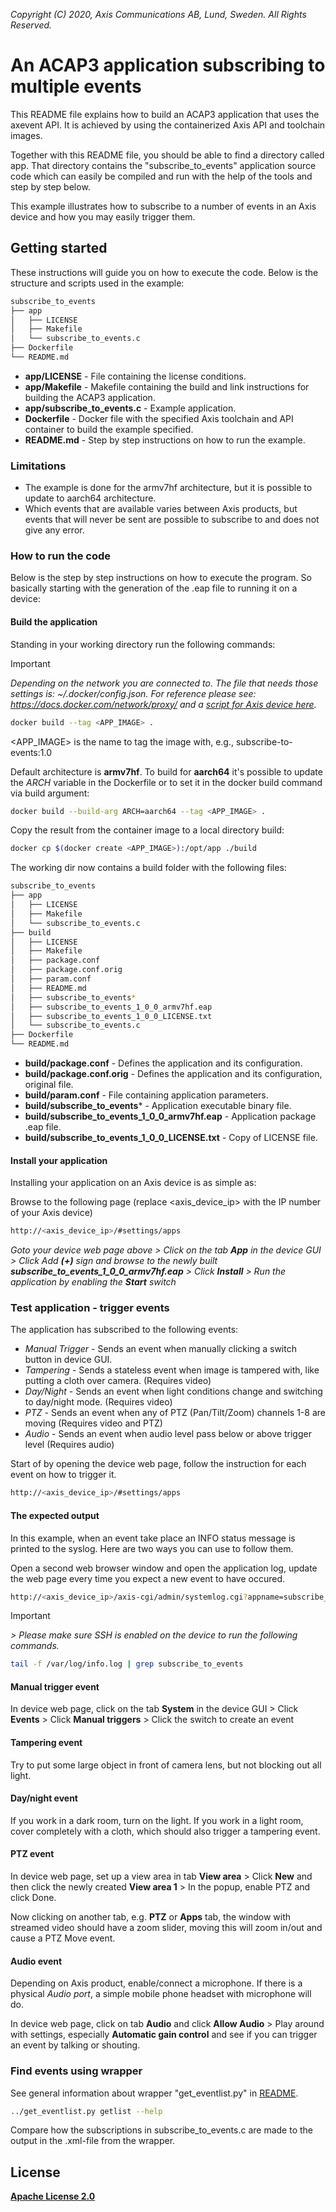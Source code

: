  *Copyright (C) 2020, Axis Communications AB, Lund, Sweden. All Rights Reserved.*

# An ACAP3 application subscribing to multiple events
This README file explains how to build an ACAP3 application that uses the axevent API. It is achieved by using the containerized Axis API and toolchain images.

Together with this README file, you should be able to find a directory called app. That directory contains the "subscribe_to_events" application source code which can easily
be compiled and run with the help of the tools and step by step below.

This example illustrates how to subscribe to a number of events in an Axis device and how you may easily trigger them.

## Getting started
These instructions will guide you on how to execute the code. Below is the structure and scripts used in the example:

```bash
subscribe_to_events
├── app
│   ├── LICENSE
│   ├── Makefile
│   └── subscribe_to_events.c
├── Dockerfile
└── README.md
```

* **app/LICENSE** - File containing the license conditions.
* **app/Makefile** - Makefile containing the build and link instructions for building the ACAP3 application.
* **app/subscribe_to_events.c** - Example application.
* **Dockerfile** - Docker file with the specified Axis toolchain and API container to build the example specified.
* **README.md** - Step by step instructions on how to run the example.

### Limitations
* The example is done for the armv7hf architecture, but it is possible to update to aarch64 architecture.
* Which events that are available varies between Axis products, but events that will never be sent are possible to subscribe to and does not give any error.

### How to run the code
Below is the step by step instructions on how to execute the program. So basically starting with the generation of the .eap file to running it on a device:

#### Build the application
Standing in your working directory run the following commands:

> [!IMPORTANT]
> *Depending on the network you are connected to.
The file that needs those settings is: *~/.docker/config.json.*
For reference please see: https://docs.docker.com/network/proxy/ and a
[script for Axis device here](../FAQs.md#HowcanIset-upnetworkproxysettingsontheAxisdevice?).*

```bash
docker build --tag <APP_IMAGE> .
```

<APP_IMAGE> is the name to tag the image with, e.g., subscribe-to-events:1.0

Default architecture is **armv7hf**. To build for **aarch64** it's possible to
update the *ARCH* variable in the Dockerfile or to set it in the docker build
command via build argument:
```bash
docker build --build-arg ARCH=aarch64 --tag <APP_IMAGE> .
```

Copy the result from the container image to a local directory build:

```bash
docker cp $(docker create <APP_IMAGE>):/opt/app ./build
```

The working dir now contains a build folder with the following files:

```bash
subscribe_to_events
├── app
│   ├── LICENSE
│   ├── Makefile
│   └── subscribe_to_events.c
├── build
│   ├── LICENSE
│   ├── Makefile
│   ├── package.conf
│   ├── package.conf.orig
│   ├── param.conf
│   ├── README.md
│   ├── subscribe_to_events*
│   ├── subscribe_to_events_1_0_0_armv7hf.eap
│   ├── subscribe_to_events_1_0_0_LICENSE.txt
│   └── subscribe_to_events.c
├── Dockerfile
└── README.md
```

* **build/package.conf** - Defines the application and its configuration.
* **build/package.conf.orig** - Defines the application and its configuration, original file.
* **build/param.conf** - File containing application parameters.
* **build/subscribe_to_events*** - Application executable binary file.
* **build/subscribe_to_events_1_0_0_armv7hf.eap** - Application package .eap file.
* **build/subscribe_to_events_1_0_0_LICENSE.txt** - Copy of LICENSE file.

#### Install your application
Installing your application on an Axis device is as simple as:

Browse to the following page (replace <axis_device_ip> with the IP number of your Axis device)

```bash
http://<axis_device_ip>/#settings/apps
```

*Goto your device web page above > Click on the tab **App** in the device GUI > Click Add **(+)** sign and browse to
the newly built **subscribe_to_events_1_0_0_armv7hf.eap** > Click **Install** > Run the application by enabling the **Start** switch*


### Test application - trigger events
The application has subscribed to the following events:

* *Manual Trigger* - Sends an event when manually clicking a switch button in device GUI.
* *Tampering* - Sends a stateless event when image is tampered with, like putting a cloth over camera. (Requires video)
* *Day/Night* - Sends an event when light conditions change and switching to day/night mode. (Requires video)
* *PTZ* - Sends an event when any of PTZ (Pan/Tilt/Zoom) channels 1-8 are moving (Requires video and PTZ)
* *Audio* - Sends an event when audio level pass below or above trigger level (Requires audio)

Start of by opening the device web page, follow the instruction for each event on how to trigger it.
```bash
http://<axis_device_ip>/#settings/apps
```


#### The expected output
In this example, when an event take place an INFO status message is printed to the syslog. Here are two ways you can use to follow them.

Open a second web browser window and open the application log, update the web page every time you expect a new event to have occured.

```bash
http://<axis_device_ip>/axis-cgi/admin/systemlog.cgi?appname=subscribe_to_events
```

>[!IMPORTANT]
*> Please make sure SSH is enabled on the device to run the following commands.*
```bash
tail -f /var/log/info.log | grep subscribe_to_events
```

#### Manual trigger event
In device web page, click on the tab **System** in the device GUI > Click **Events** > Click **Manual triggers** > Click the switch to create an event

#### Tampering event
Try to put some large object in front of camera lens, but not blocking out all light.

#### Day/night event
If you work in a dark room, turn on the light. If you work in a light room, cover completely with a cloth, which should also trigger a tampering event.

#### PTZ event
In device web page, set up a view area in tab **View area** >  Click **New** and then click the newly created **View area 1** > In the popup, enable PTZ and click Done.

Now clicking on another tab, e.g. **PTZ** or **Apps** tab, the window with streamed video should have a zoom slider, moving this will zoom in/out and cause a PTZ Move event.

#### Audio event
Depending on Axis product, enable/connect a microphone. If there is a physical *Audio port*, a simple mobile phone headset with microphone will do.

In device web page, click on tab **Audio** and click **Allow Audio** > Play around with settings, especially **Automatic gain control** and see if you can trigger an event by talking or shouting.

### Find events using wrapper
See general information about wrapper "get_eventlist.py" in [README](../README.md).
```bash
../get_eventlist.py getlist --help
```

Compare how the subscriptions in subscribe_to_events.c are made to the output in the .xml-file from the wrapper.


## License
**[Apache License 2.0](../../LICENSE)**
